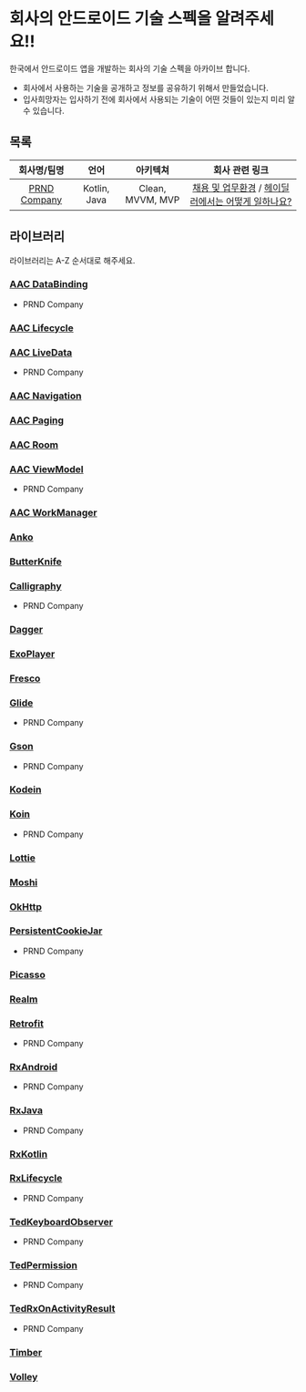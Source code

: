 # 회사의 안드로이드 기술 스펙을 알려주세요!!
한국에서 안드로이드 앱을 개발하는 회사의 기술 스펙을 아카이브 합니다.  
- 회사에서 사용하는 기술을 공개하고 정보를 공유하기 위해서 만들었습니다.
- 입사희망자는 입사하기 전에 회사에서 사용되는 기술이 어떤 것들이 있는지 미리 알 수 있습니다.

## 목록
|회사명/팀명|언어|아키텍쳐|회사 관련 링크|
|:-:|:-:|:-:|:-:|
|[PRND Company](https://prnd.co.kr/)|Kotlin, Java|Clean, MVVM, MVP|[채용 및 업무환경](https://prnd.co.kr/hiring) / [헤이딜러에서는 어떻게 일하나요?](https://medium.com/prnd/%ED%97%A4%EC%9D%B4%EB%94%9C%EB%9F%AC%EC%97%90%EC%84%9C%EB%8A%94-%EC%96%B4%EB%96%BB%EA%B2%8C-%EC%9D%BC%ED%95%98%EB%82%98%EC%9A%94-1fa02b4361b5)|[뱅크샐러드](https://banksalad.com/)|Kotlin|Clean, MVP, MVVM, RxJava, Koin||



## 라이브러리
라이브러리는 A-Z 순서대로 해주세요.

### [AAC DataBinding](https://developer.android.com/topic/libraries/data-binding)
- PRND Company

### [AAC Lifecycle](https://developer.android.com/topic/libraries/architecture/lifecycle)

### [AAC LiveData](https://developer.android.com/topic/libraries/architecture/livedata)
- PRND Company

### [AAC Navigation](https://developer.android.com/guide/navigation/)

### [AAC Paging](https://developer.android.com/topic/libraries/architecture/paging/)

### [AAC Room](https://developer.android.com/topic/libraries/architecture/room)

### [AAC ViewModel](https://developer.android.com/topic/libraries/architecture/viewmodel)
- PRND Company

### [AAC WorkManager](https://developer.android.com/topic/libraries/architecture/workmanager)

### [Anko](https://github.com/Kotlin/anko)

### [ButterKnife](https://github.com/JakeWharton/butterknife)

### [Calligraphy](https://github.com/chrisjenx/Calligraphy)
- PRND Company

### [Dagger](https://github.com/google/dagger)


### [ExoPlayer](https://github.com/google/ExoPlayer)

### [Fresco](https://github.com/facebook/fresco)

### [Glide](https://github.com/bumptech/glide)
- PRND Company

### [Gson](https://github.com/google/gson)
- PRND Company

### [Kodein](https://github.com/Kodein-Framework/Kodein-DI)

### [Koin](https://github.com/InsertKoinIO/koin)
- PRND Company

### [Lottie](https://github.com/airbnb/lottie-android)

### [Moshi](https://github.com/square/moshi)

### [OkHttp](https://github.com/square/okhttp)

### [PersistentCookieJar](https://github.com/franmontiel/PersistentCookieJar)
- PRND Company

### [Picasso](https://github.com/square/picasso)

### [Realm](https://github.com/realm/realm-java)

### [Retrofit](https://github.com/square/retrofit)
- PRND Company

### [RxAndroid](https://github.com/ReactiveX/RxAndroid)
- PRND Company

### [RxJava](https://github.com/ReactiveX/RxJava)
- PRND Company

### [RxKotlin](https://github.com/ReactiveX/RxKotlin)

### [RxLifecycle](https://github.com/trello/RxLifecycle)
- PRND Company

### [TedKeyboardObserver](https://github.com/ParkSangGwon/TedKeyboardObserver)
- PRND Company

### [TedPermission](https://github.com/ParkSangGwon/TedPermission)
- PRND Company

### [TedRxOnActivityResult](https://github.com/ParkSangGwon/TedRxOnActivityResult)
- PRND Company

### [Timber](https://github.com/JakeWharton/timber)

### [Volley](https://github.com/google/volley)
